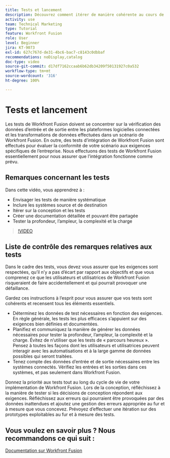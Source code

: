 ```yaml
---
title: Tests et lancement
description: Découvrez comment itérer de manière cohérente au cours de la conception et des tests, et créez une documentation détaillée, pouvant être partagée, lors de l’utilisation d’ [!DNL Adobe Workfront Fusion].
activity: use
team: Technical Marketing
type: Tutorial
feature: Workfront Fusion
role: User
level: Beginner
jira: KT-9073
exl-id: 627c767d-de31-4bc6-bac7-c8143c0dbbaf
recommendations: noDisplay,catalog
doc-type: video
source-git-commit: d17df7162ccaab6b62db34209f50131927c0a532
workflow-type: tm+mt
source-wordcount: '316'
ht-degree: 100%

---
```


# Tests et lancement

Les tests de Workfront Fusion doivent se concentrer sur la vérification des données d’entrée et de sortie entre les plateformes logicielles connectées et les transformations de données effectuées dans un scénario de Workfront Fusion. En outre, des tests d’intégration de Workfront Fusion sont effectués pour évaluer la conformité de votre scénario aux exigences spécifiques de l’entreprise. Nous effectuons des tests de Workfront Fusion essentiellement pour nous assurer que l’intégration fonctionne comme prévu.

## Remarques concernant les tests

Dans cette vidéo, vous apprendrez à :

* Envisager les tests de manière systématique
* Inclure les systèmes source et de destination
* Itérer sur la conception et les tests
* Créer une documentation détaillée et pouvant être partagée
* Tester la profondeur, l’ampleur, la complexité et la charge

>[!VIDEO](https://video.tv.adobe.com/v/335315/?quality=12&learn=on&enablevpops)

## Liste de contrôle des remarques relatives aux tests

Dans le cadre des tests, vous devez vous assurer que les exigences sont respectées, qu’il n’y a pas d’écart par rapport aux objectifs et que vous comprenez ce que les utilisateurs et utilisatrices de Workfront Fusion risqueraient de faire accidentellement et qui pourrait provoquer une défaillance.

Gardez ces instructions à l’esprit pour vous assurer que vos tests sont cohérents et recensent tous les éléments essentiels.

* Déterminez les données de test nécessaires en fonction des exigences. En règle générale, les tests les plus efficaces s’appuient sur des exigences bien définies et documentées.
* Planifiez et communiquez la manière de générer les données nécessaires pour tester la profondeur, l’ampleur, la complexité et la charge. Évitez de n’utiliser que les tests de « parcours heureux ». Pensez à toutes les façons dont les utilisateurs et utilisatrices peuvent interagir avec les automatisations et à la large gamme de données possibles qui seront traitées.
* Tenez compte des données d’entrée et de sortie nécessaires entre les systèmes connectés. Vérifiez les entrées et les sorties dans ces systèmes, et pas seulement dans Workfront Fusion.

Donnez la priorité aux tests tout au long du cycle de vie de votre implémentation de Workfront Fusion. Lors de la conception, réfléchissez à la manière de tester si les décisions de conception répondent aux exigences. Réfléchissez aux erreurs qui pourraient être provoquées par des données inattendues et ajoutez une gestion des erreurs appropriée au fur et à mesure que vous concevez. Prévoyez d’effectuer une itération sur des prototypes exploitables au fur et à mesure des tests.

## Vous voulez en savoir plus ? Nous recommandons ce qui suit :

[Documentation sur Workfront Fusion](https://experienceleague.adobe.com/docs/workfront/using/adobe-workfront-fusion/workfront-fusion-2.html?lang=fr)
